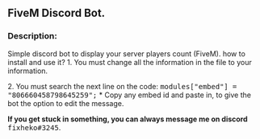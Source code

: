 <h2>FiveM Discord Bot.</h2>

<h3>Description:</h3>
<p>Simple discord bot to display your server players count (FiveM).
  how to install and use it?
  1. You must change all the information in the file to your information.</p>
  <p>2. You must search the next line on the code: <kbd>modules["embed"] = "806660458798645259";</kbd>
  * Copy any embed id and paste in, to give the bot the option to edit the message.</p>

**If you get stuck in something, you can always message me on discord** <kbd>fixheko#3245</kbd>.
